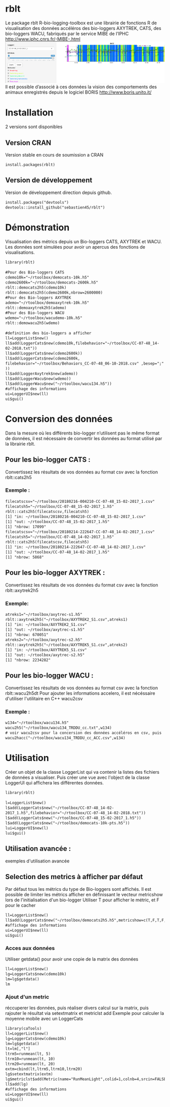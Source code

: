 # rblt
Le package rblt R-bio-logging-toolbox est une librairie de fonctions R de visualisation des données accéléros des bio-loggers AXYTREK, CATS, des  bio-loggers WACU, fabriqués par le service MIBE de l’IPHC http://www.iphc.cnrs.fr/-MIBE-.html 
![rblt Logo](rblt.png)
Il est possible d’associé à ces données la vision des comportements des animaux enregistrés depuis le logiciel BORIS http://www.boris.unito.it/ 

# Installation
2 versions sont disponibles

## Version CRAN
Version stable en cours de soumission a CRAN
```
install.packages(rblt)
```
## Version de développement
Version de développement direction depuis github.
```
install.packages("devtools")
devtools::install_github("sebastien45/rblt")
```
# Démonstration
Visualisation des métrics depuis un Bio-loggers CATS, AXYTREK et WACU.
Les données sont simulées pour avoir un apercus des fonctions de visualisations.
```
library(rblt)

#Pour des Bio-loggers CATS
cdemo10k="~/rtoolbox/democats-10k.h5"
cdemo2600k="~/rtoolbox/democats-2600k.h5"
rblt::democats2h5(cdemo10k)
rblt::democats2h5(cdemo2600k,nbrow=2600000)
#Pour des Bio-loggers AXYTREK
ademo="~/rtoolbox/demoaxytrek-10k.h5"
rblt::demoaxytrek2h5(ademo)
#Pour des Bio-loggers WACU
wdemo="~/rtoolbox/wacudemo-10k.h5"
rblt::demowacu2h5(wdemo)

#definition des bio-loggers a afficher
ll=LoggerList$new()
ll$add(LoggerCats$new(cdemo10k,filebehavior="~/rtoolbox/CC-07-48_14-02-2018.txt"))
ll$add(LoggerCats$new(cdemo2600k))
ll$add(LoggerCats$new(cdemo2600k, filebehavior="~/rtoolbox/Behaviors_CC-07-48_06-10-2018.csv" ,besep=";" ))
ll$add(LoggerAxytrek$new(ademo))
ll$add(LoggerWacu$new(wdemo))
ll$add(LoggerWacu$new("~/rtoolbox/wacu134.h5"))
#affichage des informations
ui=LoggerUI$new(ll)
ui$gui()
````
# Conversion des données
Dans la mesure où les différents bio-logger n’utilisent pas le même format de données, il est nécessaire de convertir les données au format utilisé par la librairie rblt.

## Pour les bio-logger CATS :
Convertissez les résultats de vos données au format csv avec la fonction rblt::cats2h5

### Exemple :
```
filecatscsv="~/rtoolbox/20180216-004210-CC-07-48_15-02-2017_1.csv"
filecatsh5="~/rtoolbox/CC-07-48_15-02-2017_1.h5"
rblt::cats2h5(filecatscsv,filecatsh5)
[1] "in: ~/rtoolbox/20180216-004210-CC-07-48_15-02-2017_1.csv"
[1] "out: ~/rtoolbox/CC-07-48_15-02-2017_1.h5"
[1] "nbrow: 17099"
filecatscsv="~/rtoolbox/20180214-222647-CC-07-48_14-02-2017_1.csv"
filecatsh5="~/rtoolbox/CC-07-48_14-02-2017_1.h5"
rblt::cats2h5(filecatscsv,filecatsh5)
[1] "in: ~/rtoolbox/20180214-222647-CC-07-48_14-02-2017_1.csv"
[1] "out: ~/rtoolbox/CC-07-48_14-02-2017_1.h5"
[1] "nbrow: 5868"
```

## Pour les bio-logger AXYTREK :
Convertissez les résultats de vos données du format csv avec la fonction rblt::axytrek2h5

### Exemple:
```
atreks1="~/rtoolbox/axytrec-s1.h5"
rblt::axytrek2h5("~/rtoolbox/AXYTREK2_S1.csv",atreks1)
[1] "in: ~/rtoolbox/AXYTREK2_S1.csv"
[1] "out: ~/rtoolbox/axytrec-s1.h5"
[1] "nbrow: 670051"
atreks2="~/rtoolbox/axytrec-s2.h5"
rblt::axytrek2h5("~/rtoolbox/AXYTREK5_S1.csv",atreks2)
[1] "in: ~/rtoolbox/AXYTREK5_S1.csv"
[1] "out: ~/rtoolbox/axytrec-s2.h5"
[1] "nbrow: 2234282"
```
## Pour les bio-logger WACU :
Convertissez les résultats de vos données au format csv avec la fonction rblt::wacu2h5dt
Pour ajouter les informations accelero, il est nécéssaire d'utiliser l'utilitaire en C++ wacu2csv

### Exemple :
```
w134="~/rtoolbox/wacu134.h5"
wacu2h5("~/rtoolbox/wacu134_TRDDU_cc.txt",w134)
# voir wacu2csv pour la concersion des données accéléros en csv, puis
wacu2hacc("~/rtoolbox/wacu134_TRDDU_cc_ACC.csv",w134)
```

# Utilisation
Créer un objet de la classe LoggerList qui va contenir la listes des fichiers de données a visualiser. Puis créer une vue avec l'object de la classe LoggerUI qui affichera les différentes données.
```
library(rblt)

l=LoggerList$new()
l$add(LoggerCats$new("~/rtoolbox/CC-07-48_14-02-2017_1.h5",filebehavior="~/rtoolbox/CC-07-48_14-02-2018.txt"))
l$add(LoggerCats$new("~/rtoolbox/CC-07-48_15-02-2017_1.h5"))
l$add(LoggerCats$new("~/rtoolbox/democats-10k-pts.h5"))
lui=LoggerUI$new(l)
lui$gui()
````

## Utilisation avancée :
exemples d'utilisation avancée

## Selection des metrics à afficher par défaut
Par défaut tous les métrics du type de Bio-loggers sont affichés.
Il est possible de limiter les métrics afficher en définissant le vecteur metricshow lors de l'initialisation d'un bio-logger
Utiliser T pour afficher le métric, et F pour le cacher
```
ll=LoggerList$new()
ll$add(LoggerCats$new("~/rtoolbox/democats2h5.h5",metricshow=c(T,F,T,F,F,F)))
#affichage des informations
ui=LoggerUI$new(ll)
ui$gui()
```

### Acces aux données
Utiliser getdata() pour avoir une copie de la matrix des données
```
ll=LoggerList$new()
lg=LoggerCats$new(cdemo10k)
lm=lg$getdata()
lm
```

### Ajout d'un metric
réccuperer les données, puis réaliser divers calcul sur la matrix, puis rajouter le résultat via setextmatrix et metriclst add
Exemple pour calculer la moyenne mobile avec un LoggerCats
```
library(caTools)
ll=LoggerList$new()
lg=LoggerCats$new(cdemo10k)
lm=lg$getdata()
lt=lm[,"l"]
ltrm5=runmean(lt, 5)
ltrm10=runmean(lt, 10)
ltrm20=runmean(lt, 20)
extm=cbind(lt,ltrm5,ltrm10,ltrm20)
lg$setextmatrix(extm)
lg$metriclst$add(Metric(name="RunMeanLight",colid=1,colnb=4,srcin=FALSE))
ll$add(lg)
#affichage des informations
ui=LoggerUI$new(ll)
ui$gui()
```


